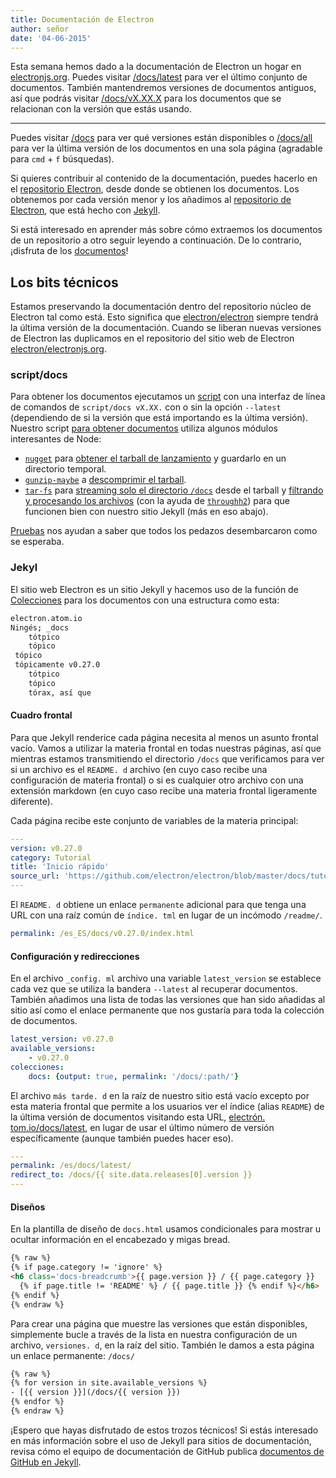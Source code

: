 ```yaml
---
title: Documentación de Electron
author: señor
date: '04-06-2015'
---
```


Esta semana hemos dado a la documentación de Electron un hogar en [electronjs.org](https://electronjs.org). Puedes visitar [/docs/latest](https://electronjs.org/docs/latest) para ver el último conjunto de documentos. También mantendremos versiones de documentos antiguos, así que podrás visitar [/docs/vX.XX.X](https://electronjs.org/docs/v0.26.0) para los documentos que se relacionan con la versión que estás usando.

---

Puedes visitar [/docs](https://electronjs.org/docs) para ver qué versiones están disponibles o [/docs/all](https://electronjs.org/docs/all) para ver la última versión de los documentos en una sola página (agradable para `cmd` + `f` búsquedas).

Si quieres contribuir al contenido de la documentación, puedes hacerlo en el [repositorio Electron](https://github.com/electron/electron/tree/master/docs), desde donde se obtienen los documentos. Los obtenemos por cada versión menor y los añadimos al [repositorio de Electron](http://github.com/electron/electronjs.org), que está hecho con [Jekyll](http://jekyllrb.com).

Si está interesado en aprender más sobre cómo extraemos los documentos de un repositorio a otro seguir leyendo a continuación. De lo contrario, ¡disfruta de los [documentos](https://electronjs.org/latest)!

## Los bits técnicos

Estamos preservando la documentación dentro del repositorio núcleo de Electron tal como está. Esto significa que [electron/electron](http://github.com/electron/electron) siempre tendrá la última versión de la documentación. Cuando se liberan nuevas versiones de Electron las duplicamos en el repositorio del sitio web de Electron [electron/electronjs.org](http://github.com/electron/electronjs.org).

### script/docs

Para obtener los documentos ejecutamos un [script](https://github.com/electron/electronjs.org/blob/0205b5ab26c96a95121bc564c5824f92108677e0/script/docs) con una interfaz de línea de comandos de `script/docs vX.XX.` con o sin la opción `--latest` (dependiendo de si la versión que está importando es la última versión). Nuestro script [para obtener documentos](https://github.com/electron/electronjs.org/blob/0205b5ab26c96a95121bc564c5824f92108677e0/lib/fetch-docs.js) utiliza algunos módulos interesantes de Node:

- [`nugget`](http://npmjs.com/nugget) para [obtener el tarball de lanzamiento](https://github.com/electron/electronjs.org/blob/0205b5ab26c96a95121bc564c5824f92108677e0/lib/fetch-docs.js#L40-L43) y guardarlo en un directorio temporal.
- [`gunzip-maybe`](http://npmsjs.com/gunzip-maybe) a [descomprimir el tarball](https://github.com/electron/electronjs.org/blob/0205b5ab26c96a95121bc564c5824f92108677e0/lib/fetch-docs.js#L95).
- [`tar-fs`](http://npmjs.com/tar-fs) para [streaming solo el directorio `/docs`](https://github.com/electron/electronjs.org/blob/0205b5ab26c96a95121bc564c5824f92108677e0/lib/fetch-docs.js#L63-L65) desde el tarball y [filtrando y procesando los archivos](https://github.com/electron/electronjs.org/blob/0205b5ab26c96a95121bc564c5824f92108677e0/lib/fetch-docs.js#L68-L78) (con la ayuda de [`throughh2`](http://npmjs.com/through2)) para que funcionen bien con nuestro sitio Jekyll (más en eso abajo).

[Pruebas](https://github.com/electron/electronjs.org/tree/gh-pages/spec) nos ayudan a saber que todos los pedazos desembarcaron como se esperaba.

### Jekyl

El sitio web Electron es un sitio Jekyll y hacemos uso de la función de [Colecciones](http://jekyllrb.com/docs/collections/) para los documentos con una estructura como esta:

```bash
electron.atom.io
Ningés; _docs
    tótpico
    tópico
 tópico
 tópicamente v0.27.0
    tótpico
    tópico
    tórax, así que
```

#### Cuadro frontal

Para que Jekyll renderice cada página necesita al menos un asunto frontal vacío. Vamos a utilizar la materia frontal en todas nuestras páginas, así que mientras estamos transmitiendo el directorio `/docs` que verificamos para ver si un archivo es el `README. d` archivo (en cuyo caso recibe una configuración de materia frontal) o si es cualquier otro archivo con una extensión markdown (en cuyo caso recibe una materia frontal ligeramente diferente).

Cada página recibe este conjunto de variables de la materia principal:

```yaml
---
version: v0.27.0
category: Tutorial
title: 'Inicio rápido'
source_url: 'https://github.com/electron/electron/blob/master/docs/tutorial/quick-start.md'
---
```

El `README. d` obtiene un enlace `permanente` adicional para que tenga una URL con una raíz común de `índice. tml` en lugar de un incómodo `/readme/`.

```yaml
permalink: /es_ES/docs/v0.27.0/index.html
```

#### Configuración y redirecciones

En el archivo `_config. ml` archivo una variable `latest_version` se establece cada vez que se utiliza la bandera `--latest` al recuperar documentos. También añadimos una lista de todas las versiones que han sido añadidas al sitio así como el enlace permanente que nos gustaría para toda la colección de documentos.

```yaml
latest_version: v0.27.0
available_versions:
    - v0.27.0
colecciones:
    docs: {output: true, permalink: '/docs/:path/'}
```

El archivo `más tarde. d` en la raíz de nuestro sitio está vacío excepto por esta materia frontal que permite a los usuarios ver el índice (alias `README`) de la última versión de documentos visitando esta URL, [electrón. tom.io/docs/latest](https://electronjs.org/docs/latest), en lugar de usar el último número de versión específicamente (aunque también puedes hacer eso).

```yaml
---
permalink: /es/docs/latest/
redirect_to: /docs/{{ site.data.releases[0].version }}
---
```

#### Diseños

En la plantilla de diseño de `docs.html` usamos condicionales para mostrar u ocultar información en el encabezado y migas bread.

```html
{% raw %}
{% if page.category != 'ignore' %}
<h6 class='docs-breadcrumb'>{{ page.version }} / {{ page.category }}
  {% if page.title != 'README' %} / {{ page.title }} {% endif %}</h6>
{% endif %}
{% endraw %}
```

Para crear una página que muestre las versiones que están disponibles, simplemente bucle a través de la lista en nuestra configuración de un archivo, `versiones. d`, en la raíz del sitio. También le damos a esta página un enlace permanente: `/docs/`

```html
{% raw %}
{% for version in site.available_versions %}
- [{{ version }}](/docs/{{ version }})
{% endfor %}
{% endraw %}
```

¡Espero que hayas disfrutado de estos trozos técnicos! Si estás interesado en más información sobre el uso de Jekyll para sitios de documentación, revisa cómo el equipo de documentación de GitHub publica [documentos de GitHub en Jekyll](https://github.com/blog/1939-how-github-uses-github-to-document-github).

